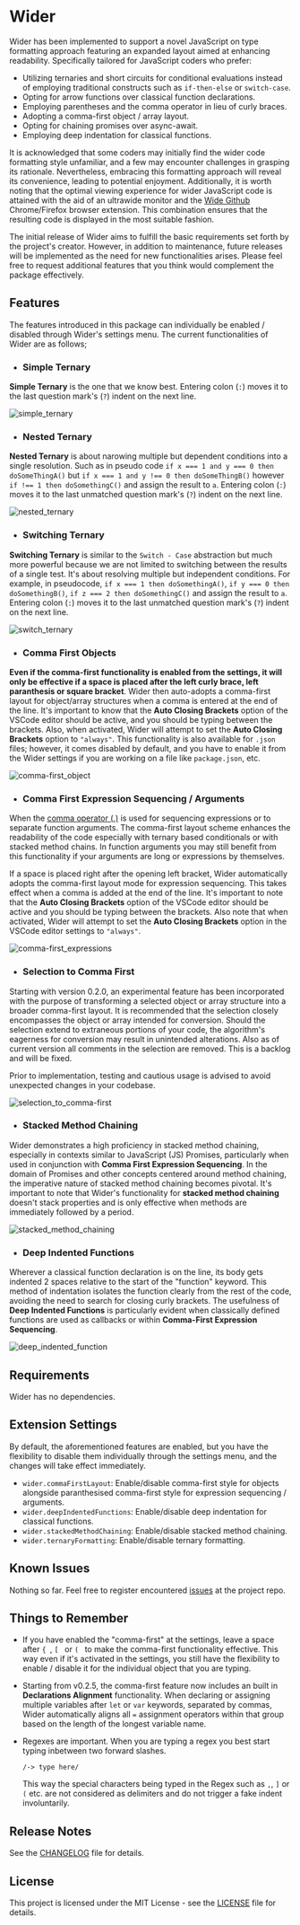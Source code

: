 # Wider

Wider has been implemented to support a novel JavaScript on type formatting approach featuring an expanded layout aimed at enhancing readability. Specifically tailored for JavaScript coders who prefer:

- Utilizing ternaries and short circuits for conditional evaluations instead of employing traditional constructs such as `if-then-else` or `switch-case`.
- Opting for arrow functions over classical function declarations.
- Employing parentheses and the comma operator in lieu of curly braces.
- Adopting a comma-first object / array layout.
- Opting for chaining promises over async-await.
- Employing deep indentation for classical functions.

It is acknowledged that some coders may initially find the wider code formatting style unfamiliar, and a few may encounter challenges in grasping its rationale. Nevertheless, embracing this formatting approach will reveal its convenience, leading to potential enjoyment. Additionally, it is worth noting that the optimal viewing experience for wider JavaScript code is attained with the aid of an ultrawide monitor and the [Wide Github](https://chromewebstore.google.com/detail/wide-github/kaalofacklcidaampbokdplbklpeldpj?pli=1) Chrome/Firefox browser extension. This combination ensures that the resulting code is displayed in the most suitable fashion.

The initial release of Wider aims to fulfill the basic requirements set forth by the project's creator. However, in addition to maintenance, future releases will be implemented as the need for new functionalities arises.  Please feel free to request additional features that you think would complement the package effectively.

## Features

The features introduced in this package can individually be enabled / disabled through Wider's settings menu. The current functionalities of Wider are as follows;

- ### Simple Ternary

**Simple Ternary** is the one that we know best. Entering colon (`:`) moves it to the last question mark's (`?`) indent on the next line.

![simple_ternary](images/simple_ternary.gif)

- ### Nested Ternary

**Nested Ternary** is about narowing multiple but dependent conditions into a single resolution. Such as in pseudo code  `if x === 1 and y === 0 then doSomeThingA()` but `if x === 1 and y !== 0 then doSomeThingB()` however `if !== 1 then doSomethingC()` and assign the result to `a`. Entering colon (`:`) moves it to the last unmatched question mark's (`?`) indent on the next line.

![nested_ternary](images/nested_ternary.gif)

- ### Switching Ternary

**Switching Ternary** is similar to the `Switch - Case` abstraction but much more powerful because we are not limited to switching between the results of a single test. It's about resolving multiple but independent conditions. For example, in pseudocode, `if x === 1 then doSomethingA()`, `if y === 0 then doSomethingB()`, `if z === 2 then doSomethingC()` and assign the result to `a`. Entering colon (`:`) moves it to the last unmatched question mark's (`?`) indent on the next line.

![switch_ternary](images/switch_ternary.gif)

- ### Comma First Objects

**Even if the comma-first functionality is enabled from the settings, it will only be effective if a space is placed after the left curly brace, left paranthesis or square bracket**. Wider then auto-adopts a comma-first layout for object/array structures when a comma is entered at the end of the line. It's important to know that the **Auto Closing Brackets** option of the VSCode editor should be active, and you should be typing between the brackets. Also, when activated, Wider will attempt to set the **Auto Closing Brackets** option to `"always"`. This functionality is also available for `.json` files; however, it comes disabled by default, and you have to enable it from the Wider settings if you are working on a file like `package.json`, etc.

![comma-first_object](images/comma-first_object.gif)

- ### Comma First Expression Sequencing / Arguments

When the [comma operator (,)](https://developer.mozilla.org/en-US/docs/Web/JavaScript/Reference/Operators/Comma_operator) is used for sequencing expressions or to separate function arguments. The comma-first layout scheme enhances the readability of the code especially with ternary based conditionals or with stacked method chains. In function arguments you may still benefit from this functionality if your arguments are long or expressions by themselves.

If a space is placed right after the opening left bracket, Wider automatically adopts the comma-first layout mode for expression sequencing. This takes effect when a comma is added at the end of the line. It's important to note that the **Auto Closing Brackets** option of the VSCode editor should be active and you should be typing between the brackets. Also note that when activated, Wider will attempt to set the **Auto Closing Brackets** option in the VSCode editor settings to `"always"`.

![comma-first_expressions](images/comma-first_expressions.gif)

- ### Selection to Comma First

Starting with version 0.2.0, an experimental feature has been incorporated with the purpose of transforming a selected object or array structure into a broader comma-first layout. It is recommended that the selection closely encompasses the object or array intended for conversion. Should the selection extend to extraneous portions of your code, the algorithm's eagerness for conversion may result in unintended alterations. Also as of current version all comments in the selection are removed. This is a backlog and will be fixed.

Prior to implementation, testing and cautious usage is advised to avoid unexpected changes in your codebase.

![selection_to_comma-first](images/selection_to_comma-first.gif)

- ### Stacked Method Chaining

Wider demonstrates a high proficiency in stacked method chaining, especially in contexts similar to JavaScript (JS) Promises, particularly when used in conjunction with **Comma First Expression Sequencing**. In the domain of Promises and other concepts centered around method chaining, the imperative nature of stacked method chaining becomes pivotal. It's important to note that Wider's functionality for **stacked method chaining** doesn't stack properties and is only effective when methods are immediately followed by a period.

![stacked_method_chaining](images/stacked_method_chaining.gif)

- ### Deep Indented Functions

Wherever a classical function declaration is on the line, its body gets indented 2 spaces relative to the start of the "function" keyword. This method of indentation isolates the function clearly from the rest of the code, avoiding the need to search for closing curly brackets. The usefulness of **Deep Indented Functions** is particularly evident when classically defined functions are used as callbacks or within **Comma-First Expression Sequencing**.

![deep_indented_function](images/deep_indented_function.gif)

## Requirements

Wider has no dependencies.

## Extension Settings

By default, the aforementioned features are enabled, but you have the flexibility to disable them individually through the settings menu, and the changes will take effect immediately.

* `wider.commaFirstLayout`: Enable/disable comma-first style for objects alongside paranthesised comma-first style for expression sequencing / arguments.
* `wider.deepIndentedFunctions`: Enable/disable deep indentation for classical functions.
* `wider.stackedMethodChaining`: Enable/disable stacked method chaining.
* `wider.ternaryFormatting`: Enable/disable ternary formatting.

## Known Issues

Nothing so far. Feel free to register encountered [issues](https://github.com/kedicesur/wider/issues) at the project repo.

## Things to Remember

* If you have enabled the "comma-first" at the settings, leave a space after `{ `, `[ ` or `( ` to make the comma-first functionality effective. This way even if it's activated in the settings, you still have the flexibility to enable / disable it for the individual object that you are typing.
* Starting from v0.2.5, the comma-first feature now includes an built in **Declarations Alignment** functionality. When declaring or assigning multiple variables after `let` or `var` keywords, separated by commas, Wider automatically aligns all `=` assignment operators within that group based on the length of the longest variable name.
* Regexes are important. When you are typing a regex you best start typing inbetween two forward slashes.

  `/-> type here/`
     
  This way the special characters being typed in the Regex such as `,`, `]` or `(` etc. are not considered as delimiters and do not trigger a fake indent involuntarily.

## Release Notes

See the [CHANGELOG](CHANGELOG.md) file for details.

## License

This project is licensed under the MIT License - see the [LICENSE](LICENSE) file for details.
